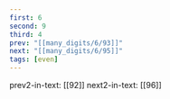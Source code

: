 ```yaml
---
first: 6
second: 9
third: 4
prev: "[[many_digits/6/93]]"
next: "[[many_digits/6/95]]"
tags: [even]
---
```

prev2-in-text: [[92]]
next2-in-text: [[96]]
